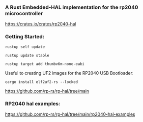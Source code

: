 
### A Rust Embedded-HAL implementation for the rp2040 microcontroller

https://crates.io/crates/rp2040-hal



### Getting Started:

`rustup self update`

`rustup update stable`

`rustup target add thumbv6m-none-eabi`

Useful to creating UF2 images for the RP2040 USB Bootloader:

`cargo install elf2uf2-rs --locked`

https://github.com/rp-rs/rp-hal/tree/main



### RP2040 hal examples: 

https://github.com/rp-rs/rp-hal/tree/main/rp2040-hal-examples
